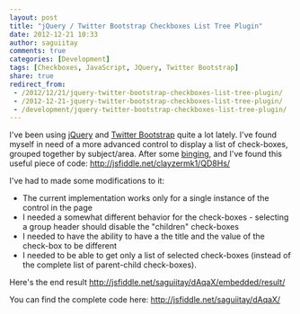 ```yaml
---
layout: post
title: "jQuery / Twitter Bootstrap Checkboxes List Tree Plugin"
date: 2012-12-21 10:33
author: saguiitay
comments: true
categories: [Development]
tags: [Checkboxes, JavaScript, JQuery, Twitter Bootstrap]
share: true
redirect_from:
 - /2012/12/21/jquery-twitter-bootstrap-checkboxes-list-tree-plugin/
 - /2012-12-21-jquery-twitter-bootstrap-checkboxes-list-tree-plugin/
 - /development/jquery-twitter-bootstrap-checkboxes-list-tree-plugin/
---
```

I've been using [jQuery](http://jquery.com/) and [Twitter Bootstrap](http://twitter.github.com/bootstrap/) quite a lot lately.
I've found myself in need of a more advanced control to display a list of check-boxes, grouped together by subject/area.
After some [binging](http://bing.com), and I've found this useful piece of code: <http://jsfiddle.net/clayzermk1/QD8Hs/>

I've had to made some modifications to it:

- The current implementation works only for a single instance of the control in the page
- I needed a somewhat different behavior for the check-boxes - selecting a group header should disable the "children" check-boxes
- I needed to have the ability to have a the title and the value of the check-box to be different
- I needed to be able to get only a list of selected check-boxes (instead of the complete list of parent-child check-boxes).

Here's the end result <http://jsfiddle.net/saguiitay/dAqaX/embedded/result/>

You can find the complete code here: <http://jsfiddle.net/saguiitay/dAqaX/>
